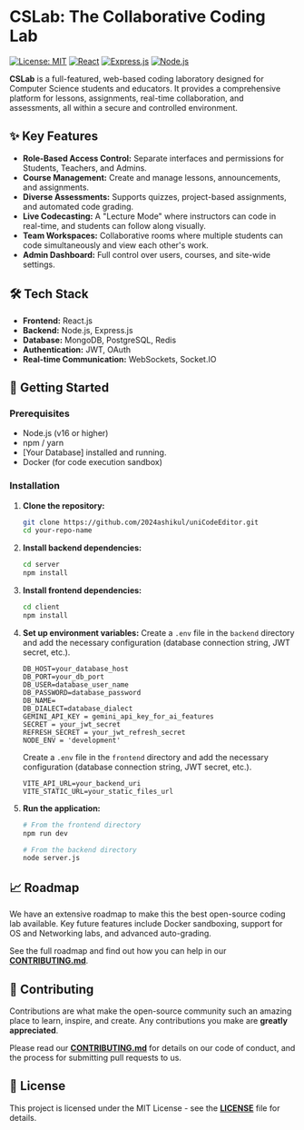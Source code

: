 # CSLab: The Collaborative Coding Lab


[![License: MIT](https://img.shields.io/badge/License-MIT-yellow.svg)](https://opensource.org/licenses/MIT)
[![React](https://img.shields.io/badge/React-20232A?style=for-the-badge&logo=react&logoColor=61DAFB)](https://reactjs.org/)
[![Express.js](https://img.shields.io/badge/Express.js-000000?style=for-the-badge&logo=express&logoColor=white)](https://expressjs.com/)
[![Node.js](https://img.shields.io/badge/Node.js-339933?style=for-the-badge&logo=nodedotjs&logoColor=white)](https://nodejs.org/)

**CSLab** is a full-featured, web-based coding laboratory designed for Computer Science students and educators. It provides a comprehensive platform for lessons, assignments, real-time collaboration, and assessments, all within a secure and controlled environment.

## ✨ Key Features

* **Role-Based Access Control:** Separate interfaces and permissions for Students, Teachers, and Admins.
* **Course Management:** Create and manage lessons, announcements, and assignments.
* **Diverse Assessments:** Supports quizzes, project-based assignments, and automated code grading.
* **Live Codecasting:** A "Lecture Mode" where instructors can code in real-time, and students can follow along visually.
* **Team Workspaces:** Collaborative rooms where multiple students can code simultaneously and view each other's work.
* **Admin Dashboard:** Full control over users, courses, and site-wide settings.

## 🛠️ Tech Stack

* **Frontend:** React.js
* **Backend:** Node.js, Express.js
* **Database:**  MongoDB, PostgreSQL, Redis
* **Authentication:**  JWT, OAuth
* **Real-time Communication:**  WebSockets, Socket.IO

## 🚀 Getting Started

### Prerequisites

* Node.js (v16 or higher)
* npm / yarn
* [Your Database] installed and running.
* Docker (for code execution sandbox)

### Installation

1.  **Clone the repository:**
    ```sh
    git clone https://github.com/2024ashikul/uniCodeEditor.git
    cd your-repo-name
    ```

2.  **Install backend dependencies:**
    ```sh
    cd server
    npm install
    ```

3.  **Install frontend dependencies:**
    ```sh
    cd client
    npm install
    ```

4.  **Set up environment variables:**
    Create a `.env` file in the `backend` directory and add the necessary configuration (database connection string, JWT secret, etc.).
    ```
    DB_HOST=your_database_host
    DB_PORT=your_db_port
    DB_USER=database_user_name
    DB_PASSWORD=database_password
    DB_NAME=
    DB_DIALECT=database_dialect
    GEMINI_API_KEY = gemini_api_key_for_ai_features
    SECRET = your_jwt_secret
    REFRESH_SECRET = your_jwt_refresh_secret
    NODE_ENV = 'development' 
    ```

    Create a `.env` file in the `frontend` directory and add the necessary configuration (database connection string, JWT secret, etc.).
    ```
    VITE_API_URL=your_backend_uri
    VITE_STATIC_URL=your_static_files_url
    ```

5.  **Run the application:**
    ```sh
    # From the frontend directory
    npm run dev
    ```

    ```sh
    # From the backend directory
    node server.js
    ```

## 📈 Roadmap

We have an extensive roadmap to make this the best open-source coding lab available. Key future features include Docker sandboxing, support for OS and Networking labs, and advanced auto-grading.

See the full roadmap and find out how you can help in our [**CONTRIBUTING.md**](CONTRIBUTING.md).

## 🤝 Contributing

Contributions are what make the open-source community such an amazing place to learn, inspire, and create. Any contributions you make are **greatly appreciated**.

Please read our [**CONTRIBUTING.md**](CONTRIBUTING.md) for details on our code of conduct, and the process for submitting pull requests to us.

## 📄 License

This project is licensed under the MIT License - see the [**LICENSE**](LICENSE) file for details.

